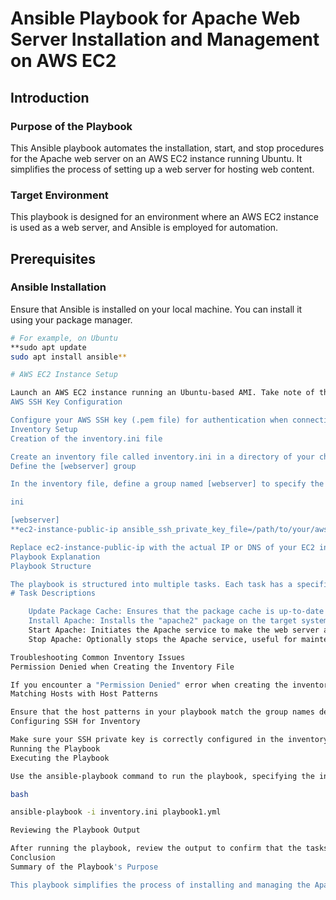 # Ansible Playbook for Apache Web Server Installation and Management on AWS EC2

## Introduction

### Purpose of the Playbook

This Ansible playbook automates the installation, start, and stop procedures for the Apache web server on an AWS EC2 instance running Ubuntu. It simplifies the process of setting up a web server for hosting web content.

### Target Environment

This playbook is designed for an environment where an AWS EC2 instance is used as a web server, and Ansible is employed for automation.

## Prerequisites

### Ansible Installation

Ensure that Ansible is installed on your local machine. You can install it using your package manager.

```bash
# For example, on Ubuntu
**sudo apt update
sudo apt install ansible**

# AWS EC2 Instance Setup

Launch an AWS EC2 instance running an Ubuntu-based AMI. Take note of the instance's public IP or DNS.
AWS SSH Key Configuration

Configure your AWS SSH key (.pem file) for authentication when connecting to the EC2 instance.
Inventory Setup
Creation of the inventory.ini file

Create an inventory file called inventory.ini in a directory of your choice. This file defines the hosts to be managed by Ansible.
Define the [webserver] group

In the inventory file, define a group named [webserver] to specify the target hosts for this playbook.

ini

[webserver]
**ec2-instance-public-ip ansible_ssh_private_key_file=/path/to/your/aws-ssh-key.pem**

Replace ec2-instance-public-ip with the actual IP or DNS of your EC2 instance and provide the correct path to your AWS SSH key.
Playbook Explanation
Playbook Structure

The playbook is structured into multiple tasks. Each task has a specific purpose in the installation and management of Apache.
# Task Descriptions

    Update Package Cache: Ensures that the package cache is up-to-date on the target system.
    Install Apache: Installs the "apache2" package on the target system if it's not already installed.
    Start Apache: Initiates the Apache service to make the web server accessible.
    Stop Apache: Optionally stops the Apache service, useful for maintenance or configuration changes.

Troubleshooting Common Inventory Issues
Permission Denied when Creating the Inventory File

If you encounter a "Permission Denied" error when creating the inventory file, you may need to use sudo or navigate to a directory where you have write permissions.
Matching Hosts with Host Patterns

Ensure that the host patterns in your playbook match the group names defined in the inventory file.
Configuring SSH for Inventory

Make sure your SSH private key is correctly configured in the inventory file and accessible at the specified path.
Running the Playbook
Executing the Playbook

Use the ansible-playbook command to run the playbook, specifying the inventory file and playbook name. For example:

bash

ansible-playbook -i inventory.ini playbook1.yml

Reviewing the Playbook Output

After running the playbook, review the output to confirm that the tasks were executed successfully.
Conclusion
Summary of the Playbook's Purpose

This playbook simplifies the process of installing and managing the Apache web server on an Ubuntu-based AWS EC2 instance.

